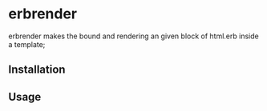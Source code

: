 # erbrender
erbrender makes the bound and rendering an given block of html.erb inside a template;

## Installation

## Usage
